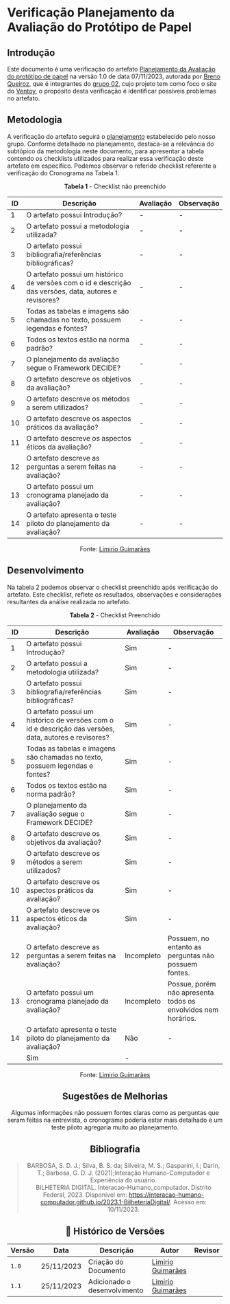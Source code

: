 # Verificação Planejamento da Avaliação do Protótipo de Papel

## Introdução

Este documento é uma verificação do artefato [Planejamento da Avaliação do protótipo de papel](https://interacao-humano-computador.github.io/2023.2-Ventoy/DAD/nivel2/prototipoDePapel/planejamento_avaliacao/) na versão 1.0 de data 07/11/2023, autorada por [Breno Queiroz](https://github.com/brenob6), que é integrantes do [grupo 02](https://github.com/Interacao-Humano-Computador/2023.2-Ventoy/tree/main), 
cujo projeto tem como foco o site do [Ventoy](https://www.ventoy.net/en/index.html), o propósito desta verificação é identificar possíveis problemas no artefato.

## Metodologia 

A verificação do artefato seguirá o [planejamento](https://interacao-humano-computador.github.io/2023.2-Ventoy/) estabelecido pelo nosso grupo. Conforme detalhado no planejamento, 
destaca-se a relevância do subtópico da metodologia neste documento, para apresentar a tabela contendo os checklists utilizados para realizar essa verificação deste artefato em específico. 
Podemos observar o referido checklist referente a verificação do Cronograma na Tabela 1. 

<center>

**Tabela 1** - Checklist não preenchido

| ID | Descrição                                                                                                                      | Avaliação  | Observação                                                             |
|----|--------------------------------------------------------------------------------------------------------------------------------|------------|------------------------------------------------------------------------|
| 1  | O artefato possui Introdução?                                                                                                  | -          | -                                                                      |
| 2  | O artefato possui a metodologia utilizada?                                                                    		      | -          | -                                                                      |
| 3  | O artefato possui bibliografia/referências bibliográficas?                                                                     | -          | -                                                                      |
| 4  | O artefato possui um histórico de versões com o id e descrição das versões, data, autores e revisores?                         | -          | -                                                                      |
| 5  | Todas as tabelas e imagens são chamadas no texto, possuem legendas e fontes?                                                   | -          | -                                                                      |
| 6  | Todos os textos estão na norma padrão?                                       						      | -          | -                                                                      |
| 7  | O planejamento da avaliação segue o Framework DECIDE?					   				      | -          | -                                                                      |
| 8  | O artefato descreve os objetivos da avaliação?		                                                                      | -          | -                                                                      |
| 9  | O artefato descreve os métodos a serem utilizados?		                                                              | -          | -                                                                      |
| 10  | O artefato descreve os aspectos práticos da avaliação?								              | -          | -  								    |
| 11  | O artefato descreve os aspectos éticos da avaliação?			   			                              | -          | -  								    |
| 12  | O artefato descreve as perguntas a serem feitas na avaliação?					                              | -          | -  								    |
| 13  | O artefato possui um cronograma planejado da avaliação?									      | -          | -  								    |
| 14  | O artefato apresenta o teste piloto do planejamento da avaliação?							      | -          | -  								    |


Fonte: [Limirio Guimarães](https://github.com/LimirioGuimaraes)
</center>

## Desenvolvimento 

Na tabela 2 podemos observar o checklist preenchido após verificação do artefato. Este checklist, reflete os resultados, observações e considerações resultantes da análise realizada no artefato.

<center>

**Tabela 2** - Checklist Preenchido 

| ID | Descrição                                                                                                                      | Avaliação  | Observação                                                             |
|----|--------------------------------------------------------------------------------------------------------------------------------|------------|------------------------------------------------------------------------|
| 1  | O artefato possui Introdução?                                                                                                  | Sim        | -                                                                      |
| 2  | O artefato possui a metodologia utilizada?                                                                    		      | Sim        | -                                                                      |
| 3  | O artefato possui bibliografia/referências bibliográficas?                                                                     | Sim        | -                                                                      |
| 4  | O artefato possui um histórico de versões com o id e descrição das versões, data, autores e revisores?                         | Sim        | -                                                                      |
| 5  | Todas as tabelas e imagens são chamadas no texto, possuem legendas e fontes?                                                   | Sim        | -                                                                      |
| 6  | Todos os textos estão na norma padrão?                                       						      | Sim        | - |
| 7  | O planejamento da avaliação segue o Framework DECIDE?					   				      | Sim        | -                                                                      |
| 8  | O artefato descreve os objetivos da avaliação?		                                                                      | Sim        | -                                                                      |
| 9  | O artefato descreve os métodos a serem utilizados?		                                                              | Sim        | -                                                                      |
| 10  | O artefato descreve os aspectos práticos da avaliação?								              | Sim        | -  								    |
| 11  | O artefato descreve os aspectos éticos da avaliação?			   			                              | Sim        | -  								    |
| 12  | O artefato descreve as perguntas a serem feitas na avaliação?					                              | Incompleto | Possuem, no entanto as perguntas não possuem fontes.|
| 13  | O artefato possui um cronograma planejado da avaliação?									      | Incompleto | Possue, porém não apresenta todos os envolvidos nem horários.|
| 14  | O artefato apresenta o teste piloto do planejamento da avaliação?							      | Não        | -  								    |
							      | Sim        | -  								    |


Fonte: [Limirio Guimarães](https://github.com/LimirioGuimaraes)


## Sugestões de Melhorias

Algumas informações não possuem fontes claras como as perguntas que seram feitas na entrevista, o cronograma poderia estar mais detalhado e um teste piloto agregaria muito ao planejamento.

## Bibliografia

> BARBOSA, S. D. J.; Silva, B. S. da; Silveira, M. S.; Gasparini, I.; Darin, T.; Barbosa, G. D. J. (2021);Interação Humano-Computador e Experiência do usuário.<br>
> BILHETERIA DIGITAL. Interacao-Humano_computador. Distrito Federal, 2023. Disponível em: <https://interacao-humano-computador.github.io/2023.1-BilheteriaDigital/>. Acesso em: 10/11/2023.<br>

## 📑 Histórico de Versões

| Versão |    Data    |       Descrição      | Autor                |   Revisor   |
| ------ | ---------- | -------------------- | ---------------------| ----------- |
| `1.0`  | 25/11/2023 | Criação do Documento | [Limirio Guimarães](https://github.com/LimirioGuimaraes)| |
| `1.1`  | 25/11/2023 | Adicionado o desenvolvimento | [Limirio Guimarães](https://github.com/LimirioGuimaraes)| |
